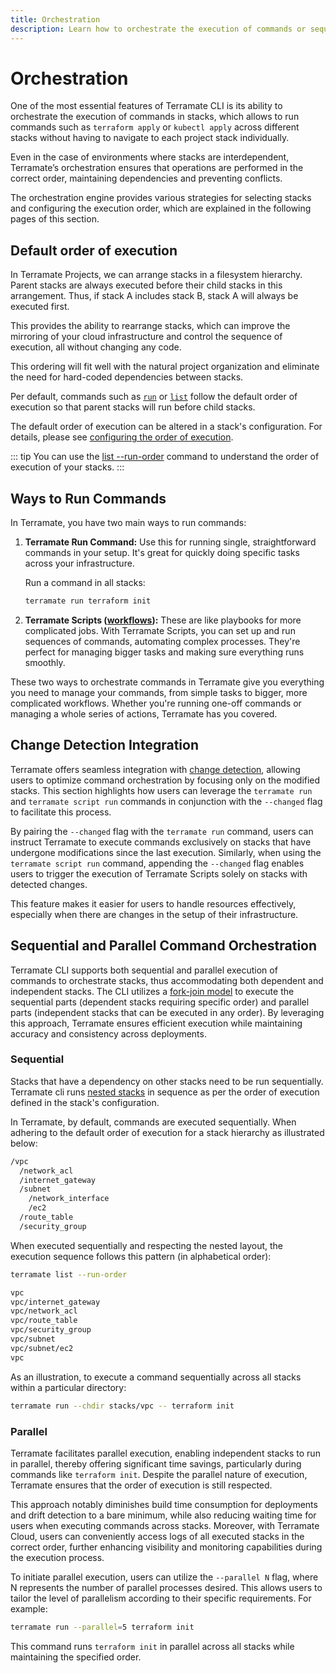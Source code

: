 ```yaml
---
title: Orchestration
description: Learn how to orchestrate the execution of commands or sequences of commands in stacks using the orchestration in Terramate.
---
```


# Orchestration

One of the most essential features of Terramate CLI is its ability to orchestrate the execution of commands in stacks, which allows to run commands such as `terraform apply` or `kubectl apply` across different stacks without having to navigate to each project stack individually.

Even in the case of environments where stacks are interdependent, Terramate’s orchestration ensures that operations are performed in the correct order, maintaining dependencies and preventing conflicts.

The orchestration engine provides various strategies for selecting stacks and configuring the execution order, which are explained in the following pages of this section.

## Default order of execution

In Terramate Projects, we can arrange stacks in a filesystem hierarchy. Parent stacks are always executed before their
child stacks in this arrangement. Thus, if stack A includes stack B, stack A will always be executed first.

This provides the ability to rearrange stacks, which can improve the mirroring of your cloud infrastructure and control
the sequence of execution, all without changing any code.

This ordering will fit well with the natural project organization and eliminate
the need for hard-coded dependencies between stacks.

Per default, commands such as [`run`](../reference/cmdline/run.md) or [`list`](../reference/cmdline/list.md) follow the default order of execution
so that parent stacks will run before child stacks.

The default order of execution can be altered in a stack's configuration. For details, please see
[configuring the order of execution](../stacks/configuration.md#configuring-the-order-of-execution).

::: tip
You can use the [list --run-order](../reference/cmdline/list.md)
command to understand the order of execution of your stacks.
:::

## Ways to Run Commands

In Terramate, you have two main ways to run commands:

1. **Terramate Run Command:**
   Use this for running single, straightforward commands in your setup. It's great for quickly doing specific tasks across your infrastructure.

   Run a command in all stacks:
   ```bash
   terramate run terraform init
   ```

2. **Terramate Scripts ([workflows](scripts.md)):**
   These are like playbooks for more complicated jobs. With Terramate Scripts, you can set up and run sequences of commands, automating complex processes. They're perfect for managing bigger tasks and making sure everything runs smoothly.

These two ways to orchestrate commands in Terramate give you everything you need to manage your commands, from simple tasks to bigger, more complicated workflows. Whether you're running one-off commands or managing a whole series of actions, Terramate has you covered.

## Change Detection Integration

Terramate offers seamless integration with [change detection](../change-detection/index.md), allowing users to optimize command orchestration by focusing only on the modified stacks. This section highlights how users can leverage the `terramate run` and `terramate script run` commands in conjunction with the `--changed` flag to facilitate this process.

By pairing the `--changed` flag with the `terramate run` command, users can instruct Terramate to execute commands exclusively on stacks that have undergone modifications since the last execution. Similarly, when using the `terramate script run` command, appending the `--changed` flag enables users to trigger the execution of Terramate Scripts solely on stacks with detected changes.

This feature makes it easier for users to handle resources effectively, especially when there are changes in the setup of their infrastructure.

## Sequential and Parallel Command Orchestration
Terramate CLI supports both sequential and parallel execution of commands to orchestrate stacks, thus accommodating both dependent and independent stacks. The CLI utilizes a [fork-join model](https://en.wikipedia.org/wiki/Fork%E2%80%93join_model) to execute the sequential parts (dependent stacks requiring specific order) and parallel parts (independent stacks that can be executed in any order). By leveraging this approach, Terramate ensures efficient execution while maintaining accuracy and consistency across deployments.

### Sequential
Stacks that have a dependency on other stacks need to be run sequentially.
Terramate cli runs [nested stacks](../stacks/nesting.md) in sequence as per the order of execution defined in the stack's configuration.

In Terramate, by default, commands are executed sequentially. When adhering to the default order of execution for a stack hierarchy as illustrated below:
```sh
/vpc
  /network_acl
  /internet_gateway
  /subnet
    /network_interface
    /ec2
  /route_table
  /security_group
```
When executed sequentially and respecting the nested layout, the execution sequence follows this pattern (in alphabetical order):

```sh
terramate list --run-order

vpc
vpc/internet_gateway
vpc/network_acl
vpc/route_table
vpc/security_group
vpc/subnet
vpc/subnet/ec2
vpc
```
As an illustration, to execute a command sequentially across all stacks within a particular directory:
```bash
terramate run --chdir stacks/vpc -- terraform init
```
### Parallel

Terramate facilitates parallel execution, enabling independent stacks to run in parallel, thereby offering significant time savings, particularly during commands like `terraform init`. Despite the parallel nature of execution, Terramate ensures that the order of execution is still respected.

This approach notably diminishes build time consumption for deployments and drift detection to a bare minimum, while also reducing waiting time for users when executing commands across stacks. Moreover, with Terramate Cloud, users can conveniently access logs of all executed stacks in the correct order, further enhancing visibility and monitoring capabilities during the execution process.

To initiate parallel execution, users can utilize the `--parallel N` flag, where N represents the number of parallel processes desired. This allows users to tailor the level of parallelism according to their specific requirements.
For example:
```bash
terramate run --parallel=5 terraform init
```
This command runs `terraform init` in parallel across all stacks while maintaining the specified order.
